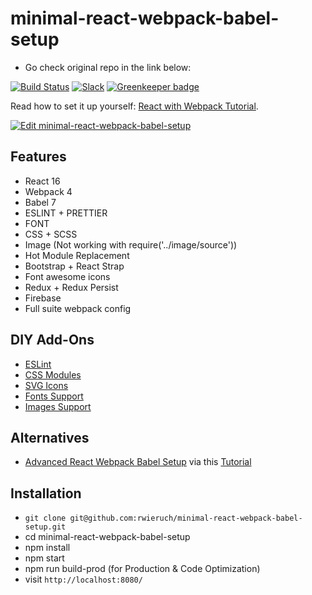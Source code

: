 # minimal-react-webpack-babel-setup

* Go check original repo in the link below:

[![Build Status](https://travis-ci.org/rwieruch/minimal-react-webpack-babel-setup.svg?branch=master)](https://travis-ci.org/rwieruch/minimal-react-webpack-babel-setup) [![Slack](https://slack-the-road-to-learn-react.wieruch.com/badge.svg)](https://slack-the-road-to-learn-react.wieruch.com/) [![Greenkeeper badge](https://badges.greenkeeper.io/rwieruch/minimal-react-webpack-babel-setup.svg)](https://greenkeeper.io/)

Read how to set it up yourself: [React with Webpack Tutorial](https://www.robinwieruch.de/minimal-react-webpack-babel-setup/).

[![Edit minimal-react-webpack-babel-setup](https://codesandbox.io/static/img/play-codesandbox.svg)](https://codesandbox.io/s/github/rwieruch/minimal-react-webpack-babel-setup/tree/master/?fontsize=14)

## Features

* React 16
* Webpack 4
* Babel 7
* ESLINT + PRETTIER
* FONT
* CSS + SCSS
* Image (Not working with require('../image/source'))
* Hot Module Replacement
* Bootstrap + React Strap
* Font awesome icons
* Redux + Redux Persist
* Firebase
* Full suite webpack config

## DIY Add-Ons

* [ESLint](https://www.robinwieruch.de/react-eslint-webpack-babel/)
* [CSS Modules](https://www.robinwieruch.de/react-css-modules/)
* [SVG Icons](https://www.robinwieruch.de/react-svg-icon-components/)
* [Fonts Support](https://www.robinwieruch.de/webpack-font/)
* [Images Support](https://www.robinwieruch.de/webpack-images/)

## Alternatives

* [Advanced React Webpack Babel Setup](https://github.com/rwieruch/advanced-react-webpack-babel-setup) via this [Tutorial](https://www.robinwieruch.de/webpack-advanced-setup-tutorial)

## Installation

* `git clone git@github.com:rwieruch/minimal-react-webpack-babel-setup.git`
* cd minimal-react-webpack-babel-setup
* npm install
* npm start
* npm run build-prod (for Production & Code Optimization)
* visit `http://localhost:8080/`
